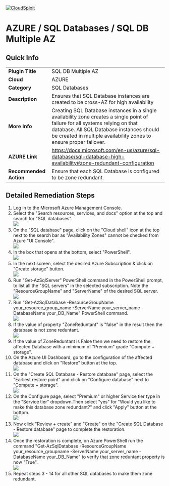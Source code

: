 [![CloudSploit](https://cloudsploit.com/img/logo-new-big-text-100.png "CloudSploit")](https://cloudsploit.com)

# AZURE / SQL Databases / SQL DB Multiple AZ

## Quick Info

| | |
|-|-|
| **Plugin Title** | SQL DB Multiple AZ |
| **Cloud** | AZURE |
| **Category** | SQL Databases |
| **Description** | Ensures that SQL Database instances are created to be cross-AZ for high availability |
| **More Info** | Creating SQL Database instances in a single availability zone creates a single point of failure for all systems relying on that database. All SQL Database instances should be created in multiple availability zones to ensure proper failover. |
| **AZURE Link** | https://docs.microsoft.com/en-us/azure/sql-database/sql-database-high-availability#zone-redundant-configuration |
| **Recommended Action** | Ensure that each SQL Database is configured to be zone redundant. |

## Detailed Remediation Steps
1. Log in to the Microsoft Azure Management Console.
2. Select the "Search resources, services, and docs" option at the top and search for "SQL databases". </br> <img src="/resources/azure/sqldatabases/sql-db-multiple-az/step2.png"/>
3. On the "SQL database" page, click on the "Cloud shell" icon at the top next to the search bar as "Availability Zones" cannot be checked from Azure "UI Console".</br> <img src="/resources/azure/sqldatabases/sql-db-multiple-az/step3.png"/>
4. In the box that opens at the bottom, select "PowerShell".</br> <img src="/resources/azure/sqldatabases/sql-db-multiple-az/step4.png"/>
5. In the next screen, select the desired Azure Subscription & click on "Create storage" button.</br> <img src="/resources/azure/sqldatabases/sql-db-multiple-az/step5.png"/>
6. Run "Get-AzSqlServer" PowerShell command in the PowerShell prompt, to list all the "SQL servers" in the selected subscription. Note the "ResourceGroupName" and "ServerName" of the desired SQL server.</br> <img src="/resources/azure/sqldatabases/sql-db-multiple-az/step6.png"/>
7. Run "Get-AzSqlDatabase -ResourceGroupName your_resource_group_name -ServerName your_server_name -DatabaseName your_DB_Name" PowerShell command.</br> <img src="/resources/azure/sqldatabases/sql-db-multiple-az/step7.png"/>
8. If the value of property "ZoneReduntant" is "false" in the result then the database is not zone reduntant.</br> <img src="/resources/azure/sqldatabases/sql-db-multiple-az/step8.png"/>
9. If the value of ZoneReduntant is False then we need to restore the affected Database with a minimum of "Premium" grade "Compute + storage".
10. On the Azure UI Dashboard, go to the configuration of the affected database and click on "Restore" button at the top.</br> <img src="/resources/azure/sqldatabases/sql-db-multiple-az/step10.png"/>
11. On the "Create SQL Database - Restore database" page, select the "Earliest restore point" and click on "Configure database" next to "Compute + storage".</br> <img src="/resources/azure/sqldatabases/sql-db-multiple-az/step11.png"/>
12. On the Configure page, select "Premium" or higher Service tier type in the "Service tier" dropdown.Then select "yes" for "Would you like to make this database zone redundant?" and click "Apply" button at the bottom.</br> <img src="/resources/azure/sqldatabases/sql-db-multiple-az/step12.png"/>
13. Now click "Review + create" and "Create" on the "Create SQL Database - Restore database" page to complete the restoration.</br> <img src="/resources/azure/sqldatabases/sql-db-multiple-az/step13.png"/>
14. Once the restoration is complete, on Azure PowerShell run the command "Get-AzSqlDatabase -ResourceGroupName your_resource_groupname -ServerName your_server_name -DatabaseName your_DB_Name" to verify that zone reduntant property is now "True".</br> <img src="/resources/azure/sqldatabases/sql-db-multiple-az/step14.png"/>
15. Repeat steps 3 - 14 for all other SQL databases to make them zone redundant.
